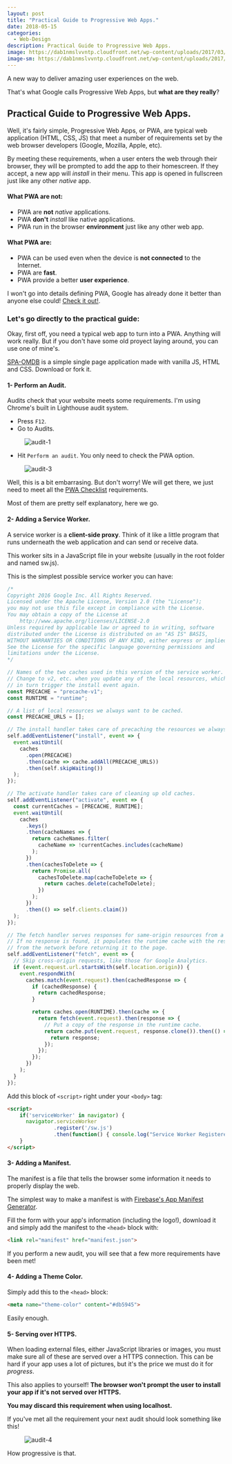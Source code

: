 ```yaml
---
layout: post
title: "Practical Guide to Progressive Web Apps."
date: 2018-05-15
categories:
  - Web-Design
description: Practical Guide to Progressive Web Apps.
image: https://dab1nmslvvntp.cloudfront.net/wp-content/uploads/2017/03/1490120495Progressive_Web_App_C-01.png
image-sm: https://dab1nmslvvntp.cloudfront.net/wp-content/uploads/2017/03/1490120495Progressive_Web_App_C-01.png
---
```


A new way to deliver amazing user experiences on the web.

That's what Google calls Progressive Web Apps, but **what are they really**?

## Practical Guide to Progressive Web Apps.

Well, it's fairly simple, Progressive Web Apps, or PWA, are typical web application (HTML, CSS, JS) that meet a number of requirements set by the web browser developers (Google, Mozilla, Apple, etc).

By meeting these requirements, when a user enters the web through their browser, they will be prompted to add the app to their homescreen. If they accept, a new app will _install_ in their menu. This app is opened in fullscreen just like any other _native_ app.

#### What PWA are not:

* PWA are **not** *native* applications. 
* PWA **don't** *install* like native applications.
* PWA run in the browser **environment** just like any other web app.

#### What PWA are:

* PWA can be used even when the device is **not connected** to the Internet.
* PWA are **fast**.
* PWA provide a better **user experience**.

I won't go into details defining PWA, Google has already done it better than anyone else could! [Check it out!](https://developers.google.com/web/progressive-web-apps/).

### Let's go directly to the practical guide:

Okay, first off, you need a typical web app to turn into a PWA. Anything will work really. But if you don't have some old proyect laying around, you can use one of mine's.

[SPA-OMDB](https://github.com/ArturoRodriguezRomero/Responsive-Single-Page-Application-OMDB) is a simple single page application made with vanilla JS, HTML and CSS. Download or fork it.

#### 1- Perform an Audit.

Audits check that your website meets some requirements. I'm using Chrome's built in Lighthouse audit system.

* Press `F12`.
* Go to Audits.
<figure>
  <img src="{{site.baseurl}}/assets/images/audit-1.PNG" alt="audit-1"/>
</figure>

* Hit `Perform an audit`. You only need to check the PWA option.

<figure>
  <img src="{{site.baseurl}}/assets/images/audit-3.PNG" alt="audit-3"/>
</figure>

Well, this is a bit embarrasing. But don't worry! We will get there, we just need to meet all the [PWA Checklist](https://developers.google.com/web/progressive-web-apps/checklist) requirements. 

Most of them are pretty self explanatory, here we go.

#### 2- Adding a Service Worker.

A service worker is a **client-side proxy**. Think of it like a little program that runs underneath the web application and can send or receive data.

This worker sits in a JavaScript file in your website (usually in the root folder and named sw.js).

This is the simplest possible service worker you can have:

````js
/*
Copyright 2016 Google Inc. All Rights Reserved.
Licensed under the Apache License, Version 2.0 (the "License");
you may not use this file except in compliance with the License.
You may obtain a copy of the License at
    http://www.apache.org/licenses/LICENSE-2.0
Unless required by applicable law or agreed to in writing, software
distributed under the License is distributed on an "AS IS" BASIS,
WITHOUT WARRANTIES OR CONDITIONS OF ANY KIND, either express or implied.
See the License for the specific language governing permissions and
limitations under the License.
*/

// Names of the two caches used in this version of the service worker.
// Change to v2, etc. when you update any of the local resources, which will
// in turn trigger the install event again.
const PRECACHE = "precache-v1";
const RUNTIME = "runtime";

// A list of local resources we always want to be cached.
const PRECACHE_URLS = [];

// The install handler takes care of precaching the resources we always need.
self.addEventListener("install", event => {
  event.waitUntil(
    caches
      .open(PRECACHE)
      .then(cache => cache.addAll(PRECACHE_URLS))
      .then(self.skipWaiting())
  );
});

// The activate handler takes care of cleaning up old caches.
self.addEventListener("activate", event => {
  const currentCaches = [PRECACHE, RUNTIME];
  event.waitUntil(
    caches
      .keys()
      .then(cacheNames => {
        return cacheNames.filter(
          cacheName => !currentCaches.includes(cacheName)
        );
      })
      .then(cachesToDelete => {
        return Promise.all(
          cachesToDelete.map(cacheToDelete => {
            return caches.delete(cacheToDelete);
          })
        );
      })
      .then(() => self.clients.claim())
  );
});

// The fetch handler serves responses for same-origin resources from a cache.
// If no response is found, it populates the runtime cache with the response
// from the network before returning it to the page.
self.addEventListener("fetch", event => {
  // Skip cross-origin requests, like those for Google Analytics.
  if (event.request.url.startsWith(self.location.origin)) {
    event.respondWith(
      caches.match(event.request).then(cachedResponse => {
        if (cachedResponse) {
          return cachedResponse;
        }

        return caches.open(RUNTIME).then(cache => {
          return fetch(event.request).then(response => {
            // Put a copy of the response in the runtime cache.
            return cache.put(event.request, response.clone()).then(() => {
              return response;
            });
          });
        });
      })
    );
  }
});
````

Add this block of `<script>` right under your `<body>` tag:

````html
<script>
    if('serviceWorker' in navigator) {
      navigator.serviceWorker
               .register('/sw.js')
               .then(function() { console.log("Service Worker Registered"); });
    }
</script>

````

#### 3- Adding a Manifest.

The manifest is a file that tells the browser some information it needs to properly display the web.

The simplest way to make a manifest is with [Firebase's App Manifest Generator](https://app-manifest.firebaseapp.com/).

Fill the form with your app's information (including the logo!), download it and simply add the manifest to the `<head>` block with:
```html
<link rel="manifest" href="manifest.json">
````

If you perform a new audit, you will see that a few more requirements have been met!

#### 4- Adding a Theme Color.

Simply add this to the `<head>` block:

```html
<meta name="theme-color" content="#db5945">
```

Easily enough.

#### 5- Serving over HTTPS.

When loading external files, either JavaScript libraries or images, you must make sure all of these are served over a HTTPS connection. This can be hard if your app uses a lot of pictures, but it's the price we must do it for *progress*.

This also applies to yourself! **The browser won't prompt the user to install your app if it's not served over HTTPS.**

**You may discard this requirement when using localhost.**

If you've met all the requirement your next audit should look something like this!

<figure>
  <img src="{{site.baseurl}}/assets/images/audit-4.PNG" alt="audit-4"/>
</figure>

How progressive is that.